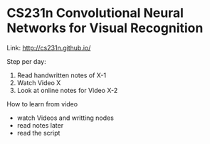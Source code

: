# CS231n Convolutional Neural Networks for Visual Recognition
Link: http://cs231n.github.io/

Step per day:
1. Read handwritten notes of X-1
2. Watch Video X
3. Look at online notes for Video X-2

How to learn from video
- watch Videos and writting nodes
- read notes later
- read the script
